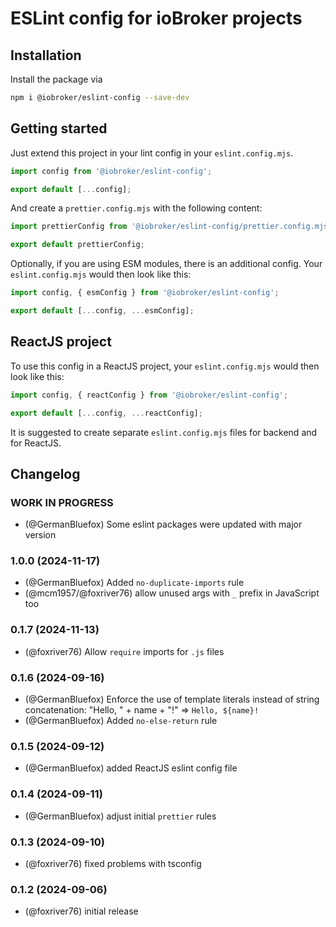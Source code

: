 # ESLint config for ioBroker projects

## Installation

Install the package via

```bash
npm i @iobroker/eslint-config --save-dev
```

## Getting started

Just extend this project in your lint config in your `eslint.config.mjs`.

```js
import config from '@iobroker/eslint-config';

export default [...config];
```

And create a `prettier.config.mjs` with the following content:

```js
import prettierConfig from '@iobroker/eslint-config/prettier.config.mjs';

export default prettierConfig;
```

Optionally, if you are using ESM modules, there is an additional config.
Your `eslint.config.mjs` would then look like this:

```js
import config, { esmConfig } from '@iobroker/eslint-config';

export default [...config, ...esmConfig];
```

## ReactJS project

To use this config in a ReactJS project, your `eslint.config.mjs` would then look like this:

```js
import config, { reactConfig } from '@iobroker/eslint-config';

export default [...config, ...reactConfig];
```

It is suggested to create separate `eslint.config.mjs` files for backend and for ReactJS.

## Changelog

<!--
  Placeholder for the next version (at the beginning of the line):
  ### **WORK IN PROGRESS**
-->
### **WORK IN PROGRESS**

- (@GermanBluefox) Some eslint packages were updated with major version

### 1.0.0 (2024-11-17)

-   (@GermanBluefox) Added `no-duplicate-imports` rule
-   (@mcm1957/@foxriver76) allow unused args with `_` prefix in JavaScript too

### 0.1.7 (2024-11-13)

-   (@foxriver76) Allow `require` imports for `.js` files

### 0.1.6 (2024-09-16)

-   (@GermanBluefox) Enforce the use of template literals instead of string concatenation: "Hello, " + name + "!" => `Hello, ${name}!`
-   (@GermanBluefox) Added `no-else-return` rule

### 0.1.5 (2024-09-12)

-   (@GermanBluefox) added ReactJS eslint config file

### 0.1.4 (2024-09-11)

-   (@GermanBluefox) adjust initial `prettier` rules

### 0.1.3 (2024-09-10)

-   (@foxriver76) fixed problems with tsconfig

### 0.1.2 (2024-09-06)

-   (@foxriver76) initial release
